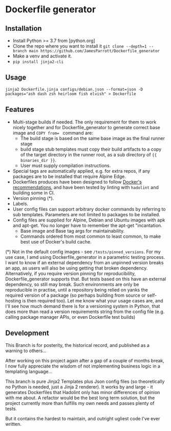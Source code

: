 # Dockerfile generator

## Installation
 - Install Python >= 3.7 from [python.org]
 - Clone the repo where you want to install it `git clone --depth=1 --branch main https://github.com/JamesParrott/Dockerfile_generator`
 - Make a venv and activate it.
 - `pip install jinja2-cli`

## Usage
`jinja2 Dockerfile.jinja configs/debian.json --format=json -D packages="ash dash zsh heirloom fish elvish" > Dockerfile`

## Features
 - Multi-stage builds if needed.  The only requirement for them to work nicely together and for Dockerfile_generator to generate  correct base image and `COPY from= ` command are: 
   - The build stage is based on the same base image as the final
     runner stage
   - build stage stub templates must copy their build artifacts to a copy of the target directory in the runner root, as a sub directory of `{{ binaries_dir }}`.
   - User must supply compilation instructions.
 - Special tags are automatically applied, e.g. for extra repos, if any packages are to be installed that require Alpine Edge. 
 - Dockerfiles produces have been designed to follow [Docker's recommendations](https://docs.docker.com/develop/develop-images/guidelines/), and have been tested by linting with `hadolint` and building some in CI.
 - Version pinning (*).
 - Labels.
 - User config files can support arbitrary docker commands by referring to sub templates.  Parameters are not limited to packages to be installed.
 - Config files are supplied for Alpine, Debian and Ubuntu images with apk and apt-get.  You no longer have to remember the
 apt-get "incantation.
   - Base image and Base tag args for maintainability.
   - Commands ordered from most common to least common, to make
     best use of Docker's build cache.

(*) Not in the default config images - see `/tests/pinned_versions`.  For my use case, I amd using Dockerfile_generator in a parametric testing process.  I want to know if an external dependency from an unpinned version breaks an app, as users will also be using getting that broken dependency.  Alternatively, if you require version pinning for reproducibility, Dockerfile_generator supports that.  But tests
based on this have an external dependency, so still may break.  Such environments are only be reproducible in practise, until a repository being relied on yanks the required version of a package (so perhaps building from source or self-hosting is then required too).  Let me know what your usage cases are, and I'll see how much demand there is for a versioning system in Python, that does more than read a version requirements string from the config file (e.g. calling package manager APIs, or even Dockerfile test builds)

## Development
This Branch is for posterity, the historical record, and published as a warning to others...

After working on this project again after a gap of a couple of months break, I now fully appreciate the wisdom of not implementing business logic in a templating language...  

This branch is pure Jinja2 Templates plus Json config files (so theoretically no Python is needed, just a Jinja 2 renderer).  It works by and large - it generates Dockerfiles that Hadolint only has minor differences of opinion with me about.  A refactor would be the best long term solution, but the project currently more than fulfills my own needs and passes plenty of tests.

But it contains the hardest to maintain, and outright ugliest code I've ever written.
